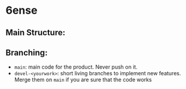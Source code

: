 # 6ense
## Main Structure:

## Branching:
- `main`: main code for the product. Never push on it.
- `devel-<yourwork>`: short living branches to implement new features. Merge them on `main` if you are sure that the code works
